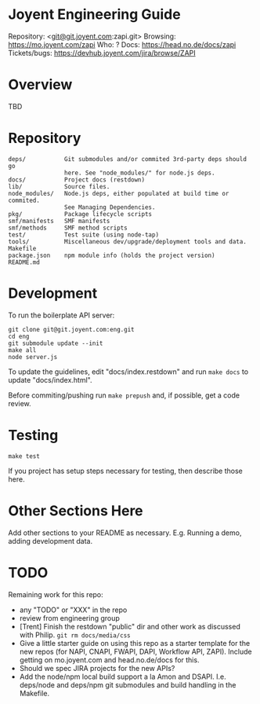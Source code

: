 # Joyent Engineering Guide

Repository: <git@git.joyent.com:zapi.git>
Browsing: <https://mo.joyent.com/zapi>
Who: ?
Docs: <https://head.no.de/docs/zapi>
Tickets/bugs: <https://devhub.joyent.com/jira/browse/ZAPI>


# Overview

TBD

# Repository

    deps/           Git submodules and/or commited 3rd-party deps should go
                    here. See "node_modules/" for node.js deps.
    docs/           Project docs (restdown)
    lib/            Source files.
    node_modules/   Node.js deps, either populated at build time or commited.
                    See Managing Dependencies.
    pkg/            Package lifecycle scripts
    smf/manifests   SMF manifests
    smf/methods     SMF method scripts
    test/           Test suite (using node-tap)
    tools/          Miscellaneous dev/upgrade/deployment tools and data.
    Makefile
    package.json    npm module info (holds the project version)
    README.md


# Development

To run the boilerplate API server:

    git clone git@git.joyent.com:eng.git
    cd eng
    git submodule update --init
    make all
    node server.js

To update the guidelines, edit "docs/index.restdown" and run `make docs`
to update "docs/index.html".

Before commiting/pushing run `make prepush` and, if possible, get a code
review.



# Testing

    make test

If you project has setup steps necessary for testing, then describe those
here.



# Other Sections Here

Add other sections to your README as necessary. E.g. Running a demo, adding
development data.



# TODO

Remaining work for this repo:

- any "TODO" or "XXX" in the repo
- review from engineering group
- [Trent] Finish the restdown "public" dir and other work as discussed with
  Philip. `git rm docs/media/css`
- Give a little starter guide on using this repo as a starter template for the
  new repos (for NAPI, CNAPI, FWAPI, DAPI, Workflow API, ZAPI). Include
  getting on mo.joyent.com and head.no.de/docs for this.
- Should we spec JIRA projects for the new APIs?
- Add the node/npm local build support a la Amon and DSAPI. I.e. deps/node
  and deps/npm git submodules and build handling in the Makefile.


